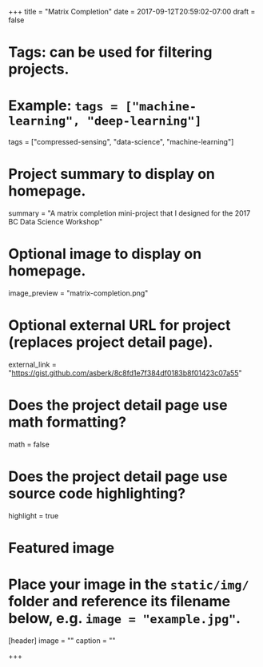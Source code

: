 +++
title = "Matrix Completion"
date = 2017-09-12T20:59:02-07:00
draft = false

# Tags: can be used for filtering projects.
# Example: `tags = ["machine-learning", "deep-learning"]`
tags = ["compressed-sensing", "data-science", "machine-learning"]

# Project summary to display on homepage.
summary = "A matrix completion mini-project that I designed for the 2017 BC Data Science Workshop"

# Optional image to display on homepage.
image_preview = "matrix-completion.png"

# Optional external URL for project (replaces project detail page).
external_link = "https://gist.github.com/asberk/8c8fd1e7f384df0183b8f01423c07a55"

# Does the project detail page use math formatting?
math = false

# Does the project detail page use source code highlighting?
highlight = true

# Featured image
# Place your image in the `static/img/` folder and reference its filename below, e.g. `image = "example.jpg"`.
[header]
image = ""
caption = ""

+++
